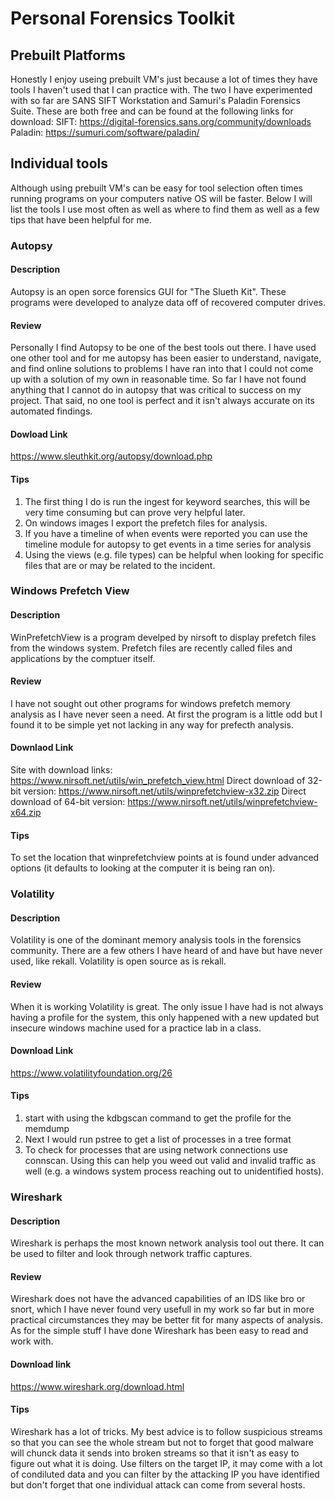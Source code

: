 # Personal Forensics Toolkit

## Prebuilt Platforms
Honestly I enjoy useing prebuilt VM's just because a lot of times they have tools I haven't used that I can practice with. The two I have experimented with so far are SANS SIFT Workstation and Samuri's Paladin Forensics Suite. These are both free and can be found at the following links for download:
SIFT: https://digital-forensics.sans.org/community/downloads
Paladin: https://sumuri.com/software/paladin/

## Individual tools
Although using prebuilt VM's can be easy for tool selection often times running programs on your computers native OS will be faster. Below I will list the tools I use most often as well as where to find them as well as a few tips that have been helpful for me.

### Autopsy
#### Description
Autopsy is an open sorce forensics GUI for "The Slueth Kit". These programs were developed to analyze data off of recovered computer drives.
#### Review
Personally I find Autopsy to be one of the best tools out there. I have used one other tool and for me autopsy has been easier to understand, navigate, and find online solutions to problems I have ran into that I could not come up with a solution of my own in reasonable time. So far I have not found anything that I cannot do in autopsy that was critical to success on my project. That said, no one tool is perfect and it isn't always accurate on its automated findings.
#### Dowload Link
https://www.sleuthkit.org/autopsy/download.php
#### Tips
1) The first thing I do is run the ingest for keyword searches, this will be very time consuming but can prove very helpful later.
2) On windows images I export the prefetch files for analysis.
3) If you have a timeline of when events were reported you can use the timeline module for autopsy to get events in a time series for analysis
4) Using the views (e.g. file types) can be helpful when looking for specific files that are or may be related to the incident.

### Windows Prefetch View
#### Description
WinPrefetchView is a program develped by nirsoft to display prefetch files from the windows system. Prefetch files are recently called files and applications by the comptuer itself.
#### Review
I have not sought out other programs for windows prefetch memory analysis as I have never seen a need. At first the program is a little odd but I found it to be simple yet not lacking in any way for prefecth analysis.
#### Downlaod Link
Site with download links: https://www.nirsoft.net/utils/win_prefetch_view.html
Direct download of 32-bit version: https://www.nirsoft.net/utils/winprefetchview-x32.zip
Direct download of 64-bit version: https://www.nirsoft.net/utils/winprefetchview-x64.zip
#### Tips
To set the location that winprefetchview points at is found under advanced options (it defaults to looking at the computer it is being ran on).

### Volatility
#### Description
Volatility is one of the dominant memory analysis tools in the forensics community. There are a few others I have heard of and have but have never used, like rekall. Volatility is open source as is rekall.
#### Review
When it is working Volatility is great. The only issue I have had is not always having a profile for the system, this only happened with a new updated but insecure windows machine used for a practice lab in a class.
#### Download Link
https://www.volatilityfoundation.org/26
#### Tips
1) start with using the kdbgscan command to get the profile for the memdump
2) Next I would run pstree to get a list of processes in a tree format
3) To check for processes that are using network connections use connscan. Using this can help you weed out valid and invalid traffic as well (e.g. a windows system process reaching out to unidentified hosts).

### Wireshark
#### Description
Wireshark is perhaps the most known network analysis tool out there. It can be used to filter and look through network traffic captures. 
#### Review
Wireshark does not have the advanced capabilities of an IDS like bro or snort, which I have never found very usefull in my work so far but in more practical circumstances they may be better fit for many aspects of analysis. As for the simple stuff I have done Wireshark has been easy to read and work with.
#### Download link
https://www.wireshark.org/download.html
#### Tips
Wireshark has a lot of tricks. My best advice is to follow suspicious streams so that you can see the whole stream but not to forget that good malware will chunck data it sends into broken streams so that it isn't as easy to figure out what it is doing. Use filters on the target IP, it may come with a lot of condiluted data and you can filter by the attacking IP you have identified but don't forget that one individual attack can come from several hosts.

